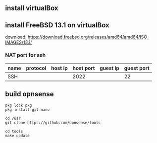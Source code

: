 ## install virtualBox

## install FreeBSD 13.1 on virtualBox

download: https://download.freebsd.org/releases/amd64/amd64/ISO-IMAGES/13.1/

### NAT port for ssh

| name | protocol | host ip | host port | guest ip | guest port |
| ---- | -------- | ------- | --------- | -------- | ---------- |
| SSH  |          |         | 2022      |          | 22         |


## build opnsense

```
pkg lock pkg
pkg install git nano

cd /usr
git clone https://github.com/opnsense/tools

cd tools
make update


```
